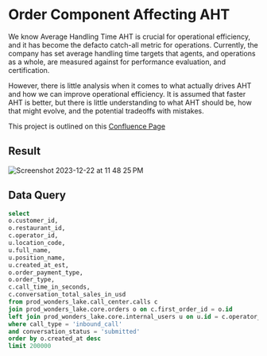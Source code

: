 # Order Component Affecting AHT

We know Average Handling Time AHT is crucial for  operational efficiency, and it has become the defacto catch-all metric for operations. Currently, the company has set average handling time targets that agents, and operations as a whole, are measured against for performance evaluation, and certification. 

However, there is little analysis when it comes to what actually drives AHT and how we can improve operational efficiency.  It is assumed that faster AHT is better, but there is little understanding to what AHT should be, how that might evolve, and the potential tradeoffs with mistakes.

This project is outlined on this [Confluence Page](https://wondersco.atlassian.net/wiki/pages/resumedraft.action?draftId=2163508066&draftShareId=9995aedd-3afe-44d9-9b26-1937fe4f3e78)

## Result

![Screenshot 2023-12-22 at 11 48 25 PM](https://github.com/paulobautista/wonders_order_aht/assets/63529937/ec37bb53-027c-4dbb-b4a6-8e6fb594c70a)


## Data Query 
```sql
select
o.customer_id, 
o.restaurant_id, 
c.operator_id,
u.location_code, 
u.full_name,
u.position_name, 
u.created_at_est,
o.order_payment_type,
o.order_type,
c.call_time_in_seconds,
c.conversation_total_sales_in_usd
from prod_wonders_lake.call_center.calls c 
join prod_wonders_lake.core.orders o on c.first_order_id = o.id
left join prod_wonders_lake.core.internal_users u on u.id = c.operator_id
where call_type = 'inbound_call'
and conversation_status = 'submitted'
order by o.created_at desc 
limit 200000
```
